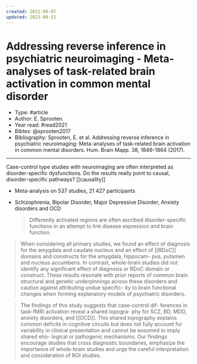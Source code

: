 ```yaml
---
created: 2022-09-07
updated: 2023-08-31
---
```

# Addressing reverse inference in psychiatric neuroimaging - Meta-analyses of task-related brain activation in common mental disorder
* Type:  #article
* Author: E. Sprooten
* Year read: #read2021
* Bibtex: @sprooten2017
* Bibliography: Sprooten, E. et al. Addressing reverse inference in psychiatric neuroimaging: Meta-analyses of task-related brain activation in common mental disorders. Hum. Brain Mapp. 38, 1846–1864 (2017).
---
Case-control type studies with neuroimaging are often interpreted as disorder-specific dysfunctions. Do the results really point to causal, disorder-specific pathways? [[causality]]

- Meta-analysis on 537 studies, 21 427 participants
- Schizophrenia, Bipolar Disorder, Major Depressive Disorder, Anxiety disorders and OCD

  > Differently activated regions are often ascribed disorder-specific functions in an attempt to link disease expression and brain function.

 > When considering all primary studies, we found an effect of diagnosis for the amygdala and caudate nucleus and an effect of [[RDoC]] domains and constructs for the amygdala, hippocam- pus, putamen and nucleus accumbens. In contrast, whole-brain studies did not identify any significant effect of diagnosis or RDoC domain or construct. These results resonate with prior reports of common brain structural and genetic underpinnings across these disorders and caution against attributing undue specific- ity to brain functional changes when forming explanatory models of psychiatric disorders.

> The findings of this study suggests that case-control dif- ferences in task-fMRI activation reveal a shared topogra- phy for SCZ, BD, MDD, anxiety disorders, and [[OCD]]. This shared topography explains common deficits in cognitive circuits but does not fully account for variability in clinical presentation and cannot be assumed to imply shared etio- logical or pathogenic mechanisms. Our findings encourage studies that cross diagnostic boundaries, emphasize the importance of whole-brain studies and urge the careful interpretation and consideration of ROI studies.